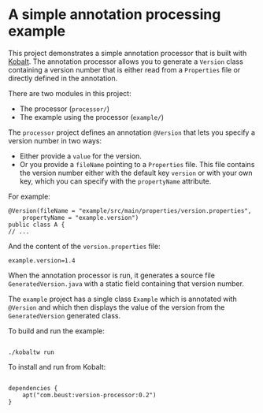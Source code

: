 # A simple annotation processing example

This project demonstrates a simple annotation processor that is built with [Kobalt](http://beust.com/kobalt). The annotation processor allows you to generate a `Version` class containing a version number that is either read from a `Properties` file or directly defined in the annotation.

There are two modules in this project:

- The processor (`processor/`)
- The example using the processor (`example/`)

The `processor` project defines an annotation `@Version` that lets you specify a version number in two ways:

- Either provide a `value` for the version.
- Or you provide a `fileName` pointing to a `Properties` file. This file contains the version number either with the default key `version` or with your own key, which you can specify with the `propertyName` attribute.

For example:

```
@Version(fileName = "example/src/main/properties/version.properties",
    propertyName = "example.version")
public class A {
// ...
```

And the content of the `version.properties` file:

```
example.version=1.4
```

When the annotation processor is run, it generates a source file `GeneratedVersion.java` with a static field containing that version number.

The `example` project has a single class `Example` which is annotated with `@Version` and which then displays the value of the version from the `GeneratedVersion` generated class.

To build and run the example:

```

./kobaltw run

```

To install and run from Kobalt:

```

dependencies {
    apt("com.beust:version-processor:0.2")
}

```
